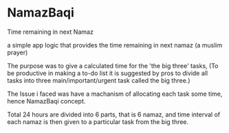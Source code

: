 # NamazBaqi
Time remaining in next Namaz

a simple app logic that provides the time remaining in next namaz (a muslim prayer)

The purpose was to give a calculated time for the 'the big three' tasks, (To be productive in making a to-do list it is suggested by pros to divide all tasks into three main/important/urgent task called the big three.)

The Issue i faced was have a machanism of allocating each task some time, hence NamazBaqi concept.

Total 24 hours are divided into 6 parts, that is 6 namaz, and time interval of each namaz is then given to a particular task from the big three.


